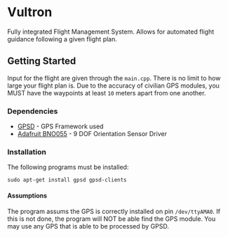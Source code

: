 # Vultron

Fully integrated Flight Management System. Allows for automated flight guidance following a given flight plan. 

## Getting Started
 Input for the flight are given through the `main.cpp`. There is no limit to how large your flight plan is. Due to the accuracy of civilian GPS modules, you MUST have the waypoints at least `10` meters apart from one another.
 
### Dependencies

* [GPSD](http://www.catb.org/gpsd/) - GPS Framework used
* [Adafruit BNO055](https://github.com/adafruit/Adafruit_BNO055) - 9 DOF Orientation Sensor Driver

### Installation
The following programs must be installed:
```
sudo apt-get install gpsd gpsd-clients
```

#### Assumptions
The program assums the GPS is correctly installed on pin `/dev/ttyAMA0`. If this is not done,
the program will NOT be able find the GPS module. You may use any GPS that is able to be 
processed by GPSD.
